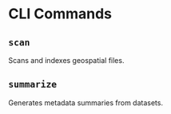 # CLI Commands

## `scan`

Scans and indexes geospatial files.

## `summarize`

Generates metadata summaries from datasets.
